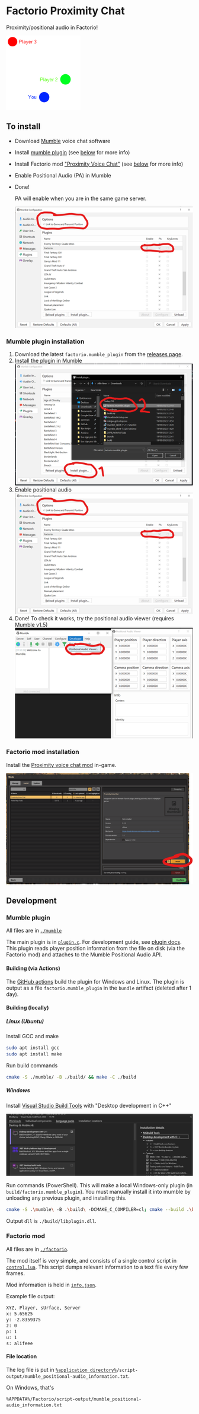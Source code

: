 # Factorio Proximity Chat

Proximity/positional audio in Factorio!

![Positional audio GIF](./images/Positional_Audio.gif)

## To install

- Download [Mumble](https://www.mumble.info/) voice chat software
- Install [mumble plugin](https://github.com/alifeee/MumblePlugin-FactorioPositionalAudio/releases) (see [below](#mumble-plugin-installation) for more info)
- Install Factorio mod ["Proximity Voice Chat"](https://mods.factorio.com/mod/proximity-voice-chat) (see [below](#factorio-mod-installation) for more info)
- Enable Positional Audio (PA) in Mumble
- Done!
  
  PA will enable when you are in the same game server.

  ![Alt text](images/mumble_enable_pa.png)

### Mumble plugin installation

1. Download the latest `factorio.mumble_plugin` from the [releases page](https://github.com/alifeee/MumblePlugin-FactorioPositionalAudio/releases).
1. Install the plugin in Mumble
  ![Screenshot of mumble, installing plugin](images/mumble_install.png)
1. Enable positional audio
  ![Screenshot of mumble, enabling positional audio](images/mumble_enable_pa.png)
1. Done! To check it works, try the positional audio viewer (requires Mumble v1.5)
  ![Screenshot of mumble, viewing positional audio debugger](images/mumble_PAviewer.png)

### Factorio mod installation

Install the [Proximity voice chat mod](https://mods.factorio.com/mod/proximity-voice-chat) in-game.

![Screenshot of Factorio, installing mod](images/factorio_install-mod.png)

## Development

### Mumble plugin

All files are in [`./mumble`](./mumble/)

The main plugin is in [`plugin.c`](./mumble/plugin.c). For development guide, see [plugin docs](https://github.com/mumble-voip/mumble/blob/master/docs/dev/plugins/README.md). This plugin reads player position information from the file on disk (via the Factorio mod) and attaches to the Mumble Positional Audio API.

#### Building (via Actions)

The [GitHub actions](https://github.com/alifeee/MumblePlugin-FactorioPositionalAudio/actions) build the plugin for Windows and Linux. The plugin is output as a file `factorio.mumble_plugin` in the `bundle` artifact (deleted after 1 day).

#### Building (locally)

##### Linux (Ubuntu)

Install GCC and make

```bash
sudo apt install gcc
sudo apt install make
```

Run build commands

```bash
cmake -S ./mumble/ -B ./build/ && make -C ./build
```

##### Windows

Install [Visual Studio Build Tools] with "Desktop development in C++"

[Visual Studio Build Tools]: https://visualstudio.microsoft.com/downloads/#build-tools-for-visual-studio-2022

![Screenshot of Visual Studio Build tools installer, showing "Desktop development with C++" selected.](images/vsbt_desktop-dev-c.png)

Run commands (PowerShell). This will make a local Windows-only plugin (in `build/factorio.mumble_plugin`). You must manually install it into mumble by unloading any previous plugin, and installing this.

```bash
cmake -S .\mumble\ -B .\build\ -DCMAKE_C_COMPILER=cl; cmake --build .\build\ --config Release; bash package_windows.sh
```

Output `dll` is `./build/libplugin.dll`.

### Factorio mod

All files are in [`./factorio`](./factorio/).

The mod itself is very simple, and consists of a single control script in [`control.lua`](./factorio/control.lua). This script dumps relevant information to a text file every few frames.

Mod information is held in [`info.json`](./factorio/info.json).

Example file output:

```text
XYZ, Player, sUrface, Server
x: 5.65625
y: -2.8359375
z: 0
p: 1
u: 1
s: alifeee
```

#### File location

The log file is put in [`%application directory%`](https://wiki.factorio.com/Application_directory)`/script-output/mumble_positional-audio_information.txt`.

On Windows, that's

```path
%APPDATA%/Factorio/script-output/mumble_positional-audio_information.txt
```
